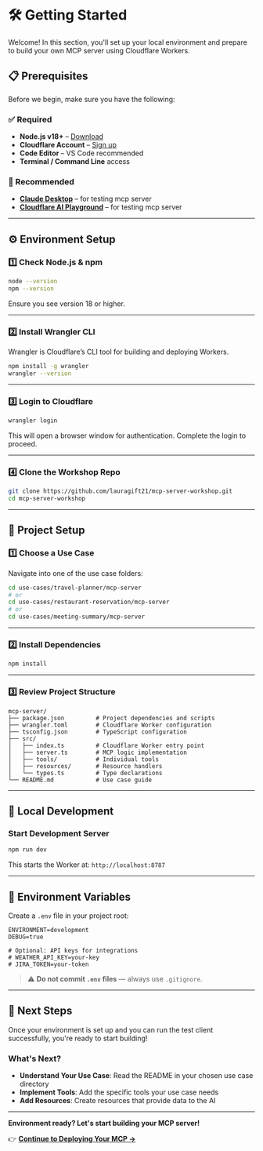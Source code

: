 # 🛠️ Getting Started

Welcome! In this section, you'll set up your local environment and prepare to build your own MCP server using Cloudflare Workers.

## 📋 Prerequisites

Before we begin, make sure you have the following:

### ✅ Required

* **Node.js v18+** – [Download](https://nodejs.org/)
* **Cloudflare Account** – [Sign up](https://dash.cloudflare.com/sign-up)
* **Code Editor** – VS Code recommended
* **Terminal / Command Line** access

### 🧰 Recommended

* [**Claude Desktop**](https://claude.ai/desktop) – for testing mcp server
* [**Cloudflare AI Playground**](https://cloudflare-ai-playground.com/) – for testing mcp server

---

## ⚙️ Environment Setup

### 1️⃣ Check Node.js & npm

```bash
node --version
npm --version
```

Ensure you see version 18 or higher.

---

### 2️⃣ Install Wrangler CLI

Wrangler is Cloudflare’s CLI tool for building and deploying Workers.

```bash
npm install -g wrangler
wrangler --version
```

---

### 3️⃣ Login to Cloudflare

```bash
wrangler login
```

This will open a browser window for authentication. Complete the login to proceed.

---

### 4️⃣ Clone the Workshop Repo

```bash
git clone https://github.com/lauragift21/mcp-server-workshop.git
cd mcp-server-workshop
```

---

## 🧪 Project Setup

### 1️⃣ Choose a Use Case

Navigate into one of the use case folders:

```bash
cd use-cases/travel-planner/mcp-server
# or
cd use-cases/restaurant-reservation/mcp-server
# or
cd use-cases/meeting-summary/mcp-server
```

---

### 2️⃣ Install Dependencies

```bash
npm install
```

---

### 3️⃣ Review Project Structure

```
mcp-server/
├── package.json         # Project dependencies and scripts
├── wrangler.toml        # Cloudflare Worker configuration
├── tsconfig.json        # TypeScript configuration
├── src/
│   ├── index.ts         # Cloudflare Worker entry point
│   ├── server.ts        # MCP logic implementation
│   ├── tools/           # Individual tools
│   ├── resources/       # Resource handlers
│   └── types.ts         # Type declarations
└── README.md            # Use case guide
```

---

## 🔄 Local Development

### Start Development Server

```bash
npm run dev
```

This starts the Worker at: `http://localhost:8787`

---

## 🔐 Environment Variables

Create a `.env` file in your project root:

```env
ENVIRONMENT=development
DEBUG=true

# Optional: API keys for integrations
# WEATHER_API_KEY=your-key
# JIRA_TOKEN=your-token
```

> ⚠️ **Do not commit `.env` files** — always use `.gitignore`.
---

## 🎯 Next Steps

Once your environment is set up and you can run the test client successfully, you're ready to start building!

### What's Next?

- **Understand Your Use Case**: Read the README in your chosen use case directory
- **Implement Tools**: Add the specific tools your use case needs
- **Add Resources**: Create resources that provide data to the AI

---

**Environment ready? Let's start building your MCP server!**

👉 **[Continue to Deploying Your MCP →](./deploying-your-mcp.md)**
